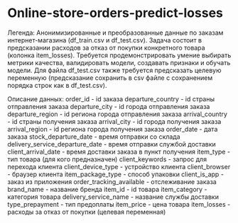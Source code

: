 # Online-store-orders-predict-losses

Легенда:
Анонимизированные и преобразованные данные по заказам интернет-магазина (df_train.csv и df_test.csv).
Задача состоит в предсказании расходов за отказ от покупки конкретного товара (колонка item_losses).
Требуется продемонстрировать умение выбирать метрики качества, валидировать модели, создавать признаки и обучать модели.
Для файла df_test.csv также требуется предсказать целевую переменную (предсказание сохранить в csv файле с сохранением порядка строк как в df_test.csv).

Описание данных:
order_id - id заказа
departure_country - id страны отправления заказа
departure_city - id города отправления заказа
departure_region - id региона города отправления заказа
arrival_country - id страны получения заказа
arrival_city - id города получения заказа
arrival_region - id региона города получения заказа
order_date - дата заказа
stock_departure_date - время отправки со склада
delivery_service_departure_date - время отправки службой доставки
client_arrival_date - время доставки заказа в пункт получения
item_type - тип товара (для кого предназначен)
client_keywords - запрос для перехода клиента
client_device_type - устройство клиента
client_browser - браузер клиента
item_package_type - способ упаковки
client_is_app - заказ из приложения
order_tracking_available - отслеживание заказа
brand_name - название бренда
item_id - id товара
item_category - категория товара
delivery_service_name - название службы доставки
type_prepayment - тип предоплаты
item_price - цена товара
item_losses - расходы за отказ от покупки (целевая переменная)
